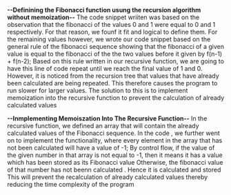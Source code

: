 **--Definining the Fibonacci function usung the recursion algorithm without memoization--**
The code snippet wriiten was based on the observation that the fibonacci of the values 0 and 1 were equal to 0 and 1 respectively. For that reason, we founf it fit and logical to define them.
For the remaining values however, we wrote our code snippet based on the general rule of the fibonacci sequence showing that the fibonacci of a given value is equal to the fibonacci of the  the two values before it given by 
  f(n-1) + f(n-2);
Based on this rule written in our recursive function, we are going to have this line of code repeat until we reach the final value of 1 and 0.
However, it is noticed from the recursion tree that values that have already been calculated are being repeated. This therefore causes the program to run slower for larger values.
The solution to this is to implement memoization into the recursive function to prevent the calculation of already calculated values

**--Inmplementing Memoiszation Into The  Recursive Function--**
In the recursive function, we defined an array that will contain the already calculated values of the Fibonacci sequence.
In the code , we further went on to implement the functionality, where every element in the array that has not been calculated will
 have a value of  -1;
 By control flow, if the value of the given number in that array is not equal to -1, then it means it has a value which has been stored as its Fibonacci value
 Otherwise, the fibonacci value of that number has not beenn calculated . Hence it is calculated and stored
 This will prevent the recalculation of already calculated values thereby reducing the time complexity of the program
